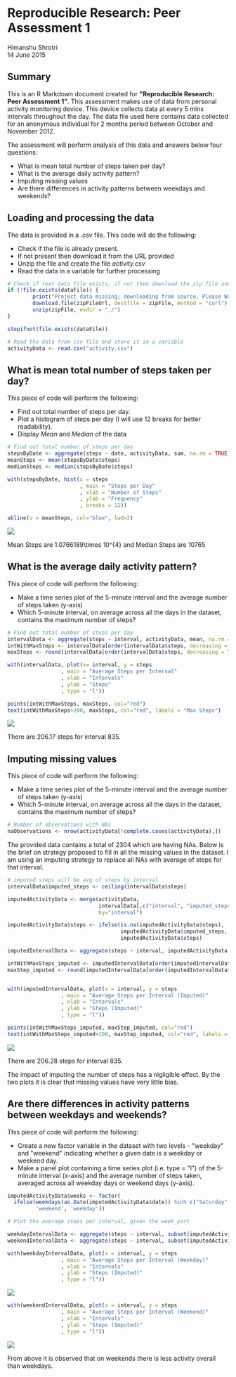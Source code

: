 # Reproducible Research: Peer Assessment 1
Himanshu Shrotri  
14 June 2015  

## Summary

This is an R Markdown document created for **"Reproducible Research: Peer Assessment 1"**. This assessment makes use of data from personal activity monitoring device. This device collects data at every 5 mins intervals throughout the day. The data file used here contains data collected for an anonymous individual for 2 months period between October and November 2012.

The assessment will perform analysis of this data and answers below four questions:
- What is mean total number of steps taken per day?
- What is the average daily activity pattern?
- Imputing missing values
- Are there differences in activity patterns between weekdays and weekends?



## Loading and processing the data
The data is provided in a .csv file. This code will do the following:
- Check if the file is already present.
- If not present then download it from the URL provided
- Unzip the file and create the file *activity.csv*
- Read the data in a variable for further processing


```r
# Check if text data file exists, if not then download the zip file and unzip file.
if (!file.exists(dataFile)) {
        print("Project data missing; downloading from source. Please Wait...")
        download.file(zipFileUrl, destfile = zipFile, method = "curl")
        unzip(zipFile, exdir = "./")
}

stopifnot(file.exists(dataFile))

# Read the data from csv file and store it in a variable
activityData <- read.csv("activity.csv")
```


## What is mean total number of steps taken per day?
This piece of code will perform the following:
- Find out total number of steps per day.
- Plot a histogram of steps per day (I will use 12 breaks for better readability).
- Display *Mean* and *Median* of the data


```r
# Find out total number of steps per day
stepsByDate <- aggregate(steps ~ date, activityData, sum, na.rm = TRUE)
meanSteps <- mean(stepsByDate$steps)
medianSteps <- median(stepsByDate$steps)

with(stepsByDate, hist(x = steps
                       , main = "Steps per Day"
                       , xlab = "Number of Steps"
                       , ylab = "Frequency"
                       , breaks = 12))

abline(v = meanSteps, col="blue", lwd=2)
```

![](PA1_template_files/figure-html/questionOne-1.png) 

Mean Steps are 1.0766189\times 10^{4} and Median Steps are 10765

## What is the average daily activity pattern?
This piece of code will perform the following:
- Make a time series plot of the 5-minute interval and the average number of steps taken (y-axis)
- Which 5-minute interval, on average across all the days in the dataset, contains the maximum number of steps?


```r
# Find out total number of steps per day
intervalData <- aggregate(steps ~ interval, activityData, mean, na.rm = TRUE)
intWithMaxSteps <- intervalData[order(intervalData$steps, decreasing = TRUE),][1,]$interval
maxSteps <- round(intervalData[order(intervalData$steps, decreasing = TRUE),][1,]$steps,2)

with(intervalData, plot(x= interval, y = steps
                 , main = "Average Steps per Interval"
                 , xlab = "Intervals"
                 , ylab = "Steps"
                 , type = "l"))

points(intWithMaxSteps, maxSteps, col="red")
text(intWithMaxSteps+200, maxSteps, col="red", labels = "Max Steps")
```

![](PA1_template_files/figure-html/questionTwo-1.png) 

There are 206.17 steps for interval 835.

## Imputing missing values
This piece of code will perform the following:
- Make a time series plot of the 5-minute interval and the average number of steps taken (y-axis)
- Which 5-minute interval, on average across all the days in the dataset, contains the maximum number of steps?


```r
# Number of observations with NAs
naObservations <- nrow(activityData[!complete.cases(activityData),])
```

The provided data contains a total of 2304 which are having NAs. Below is the brief on strategy proposed to fill in all the missing values in the dataset. I am using an imputing strategy to replace all NAs with average of steps for that interval.


```r
# imputed steps will be avg of steps by interval
intervalData$imputed_steps <- ceiling(intervalData$steps)

imputedActivityData <- merge(activityData, 
                             intervalData[,c("interval", "imputed_steps")],
                             by="interval")

imputedActivityData$steps <- ifelse(is.na(imputedActivityData$steps),
                                    imputedActivityData$imputed_steps,
                                    imputedActivityData$steps)

imputedIntervalData <- aggregate(steps ~ interval, imputedActivityData, mean)

intWithMaxSteps_imputed <- imputedIntervalData[order(imputedIntervalData$steps, decreasing = TRUE),][1,]$interval
maxStep_imputed <- round(imputedIntervalData[order(imputedIntervalData$steps, decreasing = TRUE),][1,]$steps,2)


with(imputedIntervalData, plot(x = interval, y = steps
                 , main = "Average Steps per Interval (Imputed)"
                 , xlab = "Intervals"
                 , ylab = "Steps (Imputed)"
                 , type = "l"))

points(intWithMaxSteps_imputed, maxStep_imputed, col="red")
text(intWithMaxSteps_imputed+200, maxStep_imputed, col="red", labels = "Max Steps")
```

![](PA1_template_files/figure-html/questionThreeTwo-1.png) 

There are 206.28 steps for interval 835.

The impact of imputing the number of steps has a nigligible effect. By the two plots it is clear that missing values have very little bias.

## Are there differences in activity patterns between weekdays and weekends?
This piece of code will perform the following:
- Create a new factor variable in the dataset with two levels -  "weekday" and "weekend" indicating whether a given date is a weekday or weekend day.
- Make a panel plot containing a time series plot (i.e. type = "l") of the 5-minute interval (x-axis) and the average number of steps taken, averaged across all weekday days or weekend days (y-axis).



```r
imputedActivityData$weeks <- factor(
  ifelse(weekdays(as.Date(imputedActivityData$date)) %in% c("Saturday", "Sunday"),
         'weekend', 'weekday'))

# Plot the average steps per interval, given the week_part

weekdayIntervalData <- aggregate(steps ~ interval, subset(imputedActivityData, weeks == "weekday"), mean)
weekendIntervalData <- aggregate(steps ~ interval, subset(imputedActivityData, weeks == "weekend"), mean)

with(weekdayIntervalData, plot(x = interval, y = steps
                 , main = "Average Steps per Interval (Weekday)"
                 , xlab = "Intervals"
                 , ylab = "Steps (Imputed)"
                 , type = "l"))
```

![](PA1_template_files/figure-html/questionFour-1.png) 

```r
with(weekendIntervalData, plot(x = interval, y = steps
                 , main = "Average Steps per Interval (Weekend)"
                 , xlab = "Intervals"
                 , ylab = "Steps (Imputed)"
                 , type = "l"))
```

![](PA1_template_files/figure-html/questionFour-2.png) 


From above it is observed that on weekends there is less activity overall than weekdays.
